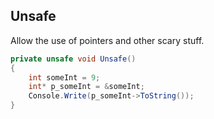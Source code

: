 ## Unsafe

Allow the use of pointers and other scary stuff.

```cs
private unsafe void Unsafe()
{
	int someInt = 9;
	int* p_someInt = &someInt;
	Console.Write(p_someInt->ToString());
}
```